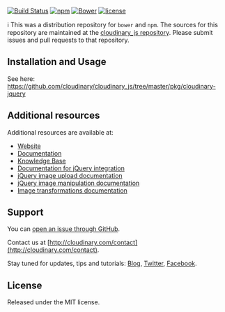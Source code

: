[![Build Status](https://travis-ci.org/cloudinary/cloudinary_js.svg?branch=master)](https://travis-ci.org/cloudinary/cloudinary_js) [![npm](https://img.shields.io/npm/v/cloudinary-jquery.svg?maxAge=2592000)]() [![Bower](https://img.shields.io/bower/v/cloudinary-jquery.svg?maxAge=2592000)]() [![license](https://img.shields.io/github/license/cloudinary/pkg-cloudinary-jquery.svg?maxAge=2592000)]()

:information_source: This was a distribution repository for `bower` and `npm`. The sources for this repository are maintained at the [cloudinary_js repository](https://github.com/cloudinary/cloudinary_js). Please submit issues and pull requests to that repository.

## Installation and Usage

See here: https://github.com/cloudinary/cloudinary_js/tree/master/pkg/cloudinary-jquery

## Additional resources

Additional resources are available at:

* [Website](http://cloudinary.com)
* [Documentation](http://cloudinary.com/documentation)
* [Knowledge Base](http://support.cloudinary.com/forums)
* [Documentation for jQuery integration](http://cloudinary.com/documentation/jquery_integration)
* [jQuery image upload documentation](http://cloudinary.com/documentation/jquery_image_upload)
* [jQuery image manipulation documentation](http://cloudinary.com/documentation/jquery_image_manipulation)
* [Image transformations documentation](http://cloudinary.com/documentation/image_transformations)

## Support

You can [open an issue through GitHub](https://github.com/cloudinary/cloudinary_js/issues).

Contact us at [http://cloudinary.com/contact](http://cloudinary.com/contact).

Stay tuned for updates, tips and tutorials: [Blog](http://cloudinary.com/blog), [Twitter](https://twitter.com/cloudinary), [Facebook](http://www.facebook.com/Cloudinary).


## License

Released under the MIT license.
